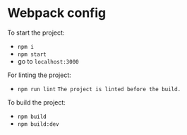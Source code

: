 # Webpack config

To start the project:
* `npm i`
* `npm start`
* go to `localhost:3000`

For linting the project:
* `npm run lint`
`The project is linted before the build.`

To build the project:
* `npm build`
* `npm build:dev`